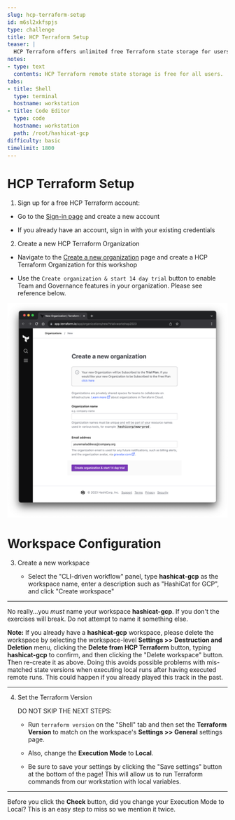 ```yaml
---
slug: hcp-terraform-setup
id: m6sl2xkfspjs
type: challenge
title: HCP Terraform Setup
teaser: |
  HCP Terraform offers unlimited free Terraform state storage for users. Safeguard your state files by storing them remotely in HCP Terraform.
notes:
- type: text
  contents: HCP Terraform remote state storage is free for all users.
tabs:
- title: Shell
  type: terminal
  hostname: workstation
- title: Code Editor
  type: code
  hostname: workstation
  path: /root/hashicat-gcp
difficulty: basic
timelimit: 1800
---
```

HCP Terraform Setup
===
1. Sign up for a free HCP Terraform account:

  - Go to the [Sign-in page](https://portal.cloud.hashicorp.com/sign-in) and create a new account

  - If you already have an account, sign in with your existing credentials

2. Create a new HCP Terraform Organization

  - Navigate to the [Create a new organization](https://app.terraform.io/app/organizations/new?trial=workshop2023) page and create a HCP Terraform Organization for this workshop

  - Use the `Create organization & start 14 day trial` button to enable Team and Governance features in your organization. Please see reference below.

![Create New Org](../assets/create_new_org.png)

Workspace Configuration
===

3. Create a new workspace

   - Select the "CLI-driven workflow" panel, type **hashicat-gcp** as the workspace name, enter a description such as "HashiCat for GCP", and click "Create workspace"

---

No really...you *must* name your workspace **hashicat-gcp**. If you don't the exercises will break. Do not attempt to name it something else.

**Note:** If you already have a **hashicat-gcp** workspace, please delete the workspace by selecting the workspace-level **Settings >> Destruction and Deletion** menu, clicking the **Delete from HCP Terraform** button, typing **hashicat-gcp** to confirm, and then clicking the "Delete workspace" button. Then re-create it as above. Doing this avoids possible problems with mis-matched state versions when executing local runs after having executed remote runs. This could happen if you already played this track in the past.

---

4. Set the Terraform Version

   DO NOT SKIP THE NEXT STEPS:

   - Run `terraform version` on the "Shell" tab and then set the **Terraform Version** to match on the workspace's **Settings >> General** settings page.

   - Also, change the **Execution Mode** to **Local**.

   - Be sure to save your settings by clicking the "Save settings" button at the bottom of the page! This will allow us to run Terraform commands from our workstation with local variables.

---

Before you click the **Check** button, did you change your Execution Mode to Local? This is an easy step to miss so we mention it twice.